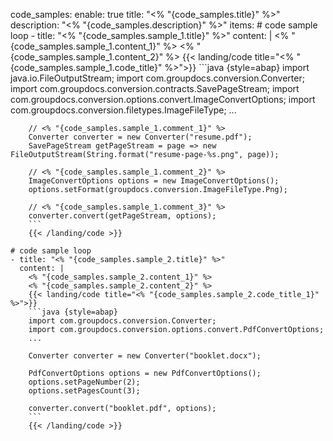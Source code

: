 code_samples:
  enable: true
  title: "<% "{code_samples.title}" %>"
  description: "<% "{code_samples.description}" %>"
  items:
    # code sample loop
    - title: "<% "{code_samples.sample_1.title}" %>"
      content: |
        <% "{code_samples.sample_1.content_1}" %> 
        <% "{code_samples.sample_1.content_2}" %>
        {{< landing/code title="<% "{code_samples.sample_1.code_title}" %>">}}
        ```java {style=abap} 
        import java.io.FileOutputStream;
        import com.groupdocs.conversion.Converter;
        import com.groupdocs.conversion.contracts.SavePageStream;
        import com.groupdocs.conversion.options.convert.ImageConvertOptions;
        import com.groupdocs.conversion.filetypes.ImageFileType;
        ...

        // <% "{code_samples.sample_1.comment_1}" %>
        Converter converter = new Converter("resume.pdf");
        SavePageStream getPageStream = page => new FileOutputStream(String.format("resume-page-%s.png", page));

        // <% "{code_samples.sample_1.comment_2}" %>
        ImageConvertOptions options = new ImageConvertOptions();
        options.setFormat(groupdocs.conversion.ImageFileType.Png);

        // <% "{code_samples.sample_1.comment_3}" %>
        converter.convert(getPageStream, options);
        ```
        {{< /landing/code >}}

    # code sample loop
    - title: "<% "{code_samples.sample_2.title}" %>"
      content: |
        <% "{code_samples.sample_2.content_1}" %> 
        <% "{code_samples.sample_2.content_2}" %>
        {{< landing/code title="<% "{code_samples.sample_2.code_title_1}" %>">}}
        ```java {style=abap}   
        import com.groupdocs.conversion.Converter;
        import com.groupdocs.conversion.options.convert.PdfConvertOptions;
        ...

        Converter converter = new Converter("booklet.docx");

        PdfConvertOptions options = new PdfConvertOptions();
        options.setPageNumber(2);
        options.setPagesCount(3);

        converter.convert("booklet.pdf", options);
        ```
        {{< /landing/code >}}